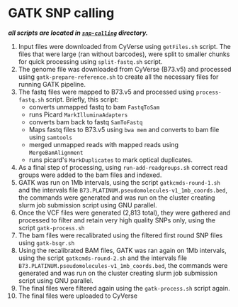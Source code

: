 # GATK SNP calling

_**all scripts are located in [`snp-calling`](structural-variation/snp-calling) directory.**_

1. Input files were downloaded from CyVerse using `getFiles.sh` script. The files that were large (ran without barcodes), were split to smaller chunks for quick processing using `split-fastq.sh` script.
2. The genome file was downloaded from CyVerse (B73.v5) and processed using `gatk-prepare-reference.sh` to create all the necessary files for running GATK pipeline.
3. The fastq files were mapped to B73.v5 and processed using `process-fastq.sh` script. Briefly, this script:
   * converts unmapped fastq to bam `FastqToSam`
   * runs Picard `MarkIlluminaAdapters`
   * converts bam back to fastq `SamToFastq`
   * Maps fastq files to B73.v5 using `bwa mem` and converts to bam file using `samtools`
   * merged unmapped reads with mapped reads using `MergeBamAlignment`
   * runs picard's `MarkDuplicates` to mark optical duplicates.
4. As a final step of processing, using `run-add-readgroups.sh` correct read groups were added to the bam files and indexed.
5. GATK was run on 1Mb intervals, using the script `gatkcmds-round-1.sh` and the intervals file `B73.PLATINUM.pseudomolecules-v1_1mb_coords.bed`, the commands were generated and was run on the cluster creating slurm job submission script using GNU parallel.
6. Once the VCF files were generated (2,813 total), they were gathered and processed to filter and retain very high quality SNPs only, using the script `gatk-process.sh`
7. The bam files were recalibrated using the filtered first round SNP files using `gatk-bsqr.sh`
8. Using the recalibrated BAM files, GATK was ran again on 1Mb intervals, using the script `gatkcmds-round-2.sh` and the intervals file `B73.PLATINUM.pseudomolecules-v1_1mb_coords.bed`, the commands were generated and was run on the cluster creating slurm job submission script using GNU parallel.
9. The final files were filtered again using the `gatk-process.sh` script again.
10. The final files were uploaded to CyVerse
